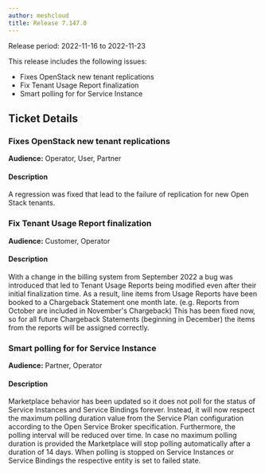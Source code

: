 ```yaml
---
author: meshcloud
title: Release 7.147.0
---
```


Release period: 2022-11-16 to 2022-11-23

This release includes the following issues:
* Fixes OpenStack new tenant replications
* Fix Tenant Usage Report finalization
* Smart polling for for Service Instance
<!--truncate-->

## Ticket Details
### Fixes OpenStack new tenant replications
**Audience:** Operator, User, Partner


#### Description
A regression was fixed that lead to the failure of replication for
new Open Stack tenants.

### Fix Tenant Usage Report finalization
**Audience:** Customer, Operator


#### Description
With a change in the billing system from September 2022 a bug was introduced that led to
Tenant Usage Reports being modified even after their initial finalization time. As
a result, line items from Usage Reports have been booked to a Chargeback Statement
one month late. (e.g. Reports from October are included in November's Chargeback) 
This has been fixed now, so for all future Chargeback Statements (beginning in December)
the items from the reports will be assigned correctly.

### Smart polling for for Service Instance
**Audience:** Partner, Operator


#### Description
Marketplace behavior has been updated so it does not poll for the status of Service Instances
and Service Bindings forever. Instead, it will now respect the maximum polling duration value from the
Service Plan configuration according to the Open Service Broker specification. Furthermore,
the polling interval will be reduced over time. In case no maximum polling duration is provided
the Marketplace will stop polling automatically after a duration of 14 days. When polling is
stopped on Service Instances or Service Bindings the respective entity is set to failed state.

